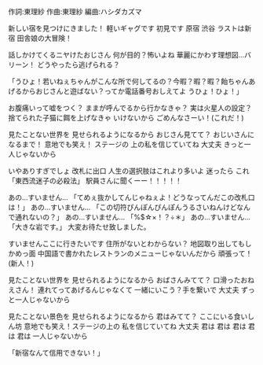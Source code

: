 作詞:東理紗
作曲:東理紗
編曲:ハシダカズマ





新しい宿を見つけにきました！
軽いギャグです 初見です
原宿 渋谷 ラストは新宿
田舎娘の大冒険！


話しかけてくるニヤけたおじさん
何が目的？怖いよね
華麗にかわす理想図…バリーン！
どうやったら逃げられる？


「うひょ！若いねぇちゃんがこんな所で何してるの？今暇？暇？暇？飴ちゃんあげるからおじさんと遊ばない？ってか電話番号おしえてよ うひょ！ひょ！」


お腹痛いって嘘をつく？
ままが呼んでるから行かなきゃ？
実は火星人の設定？
捨てられた子猫に餌を上げなきゃ
いけないから
ごめんなさーい！(これだ！)


見たことない世界を
見せられるようになるから
おじさん見てて？
おじいさんになるまで！
意地でも笑え！ ステージの
上の私を信じていてね
大丈夫
きっと一人じゃないから


いやありすぎでしょ 改札に出口
人生の選択肢はこれより多いよ
迷ったら これ
 「東西流迷子の必殺法」
駅員さんに聞くーー！！！！！


あの…すいません…
「てめぇ抜かしてんじゃねぇよ！どうなってんだこの改札口は！」
あの…すいません…
「この切符ぴんぽんぴんぽんうるさいねんけどなんで通れないの？」
あの…すいません…
「%$☆×！？÷＊」
あの…すいません…
「大きな岩です。」
大変お待たせ致しました。


すいませんここに行きたいです
住所がないとわからない？
地図取り出してもしかめっ面
中国語で書かれたレストランのメニューじゃないんだから
頑張って！ (新人！)


見たことない世界を
見せられるようになるから
おばさんみてて？
口滑ったおねえさん！
連れてってあげるんじゃなくて
一緒にいこう？手を繋いで
大丈夫
ずっと一人じゃないから


見たことない景色を
見せられるようになるから
君はみてて？
ここにいる食いしん坊
意地でも笑え！ステージの上の
私を信じていてね
大丈夫
君は 君は 君は 君は
君は 一人じゃないから


「新宿なんて信用できない！」
